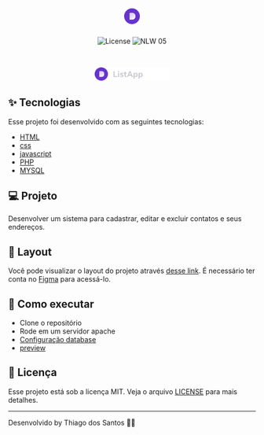 <h1 align="center">
  <img alt="Plant Manager" title="ListApp" src=".github/ListApp.png" />
</h1>

<p align="center">
  <img alt="License" src="https://img.shields.io/static/v1?label=license&message=MIT&color=32B768&labelColor=000000">
 <img src="https://img.shields.io/static/v1?label=ListApp&message=1.0.0&color=191622&labelColor=000000" alt="NLW 05" />
</p>

<br>

<p align="center">
  <img alt="ListApp" src=".github/logo.png" width="30%">
</p>

## ✨ Tecnologias

Esse projeto foi desenvolvido com as seguintes tecnologias:

- [HTML]()
- [css]()
- [javascript]()
- [PHP]()
- [MYSQL]()
## 💻 Projeto

Desenvolver um sistema para cadastrar, editar e excluir contatos e seus endereços.

## 🔖 Layout

Você pode visualizar o layout do projeto através [desse link](https://www.figma.com/file/pNePGjEsPxyPDGSPaU3YJC/ListApp). É necessário ter conta no [Figma](http://figma.com/) para acessá-lo.

## 🚀 Como executar

- Clone o repositório
- Rode em um servidor apache
- [Configuração database]()
- [preview](https://listappserver.000webhostapp.com/index.php)

## 📄 Licença

Esse projeto está sob a licença MIT. Veja o arquivo [LICENSE](LICENSE.md) para mais detalhes.

---

Desenvolvido by Thiago dos Santos 👋🏻
